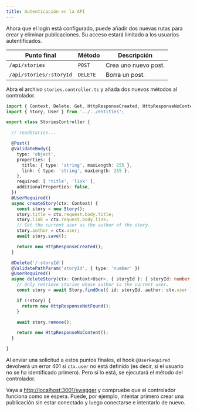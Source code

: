 ```yaml
---
title: Autenticación en la API
---
```


Ahora que el login está configurado, puede añadir dos nuevas rutas para crear y eliminar publicaciones. Su acceso estará limitado a los usuarios autentificados. 

| Punto final | Método | Descripción |
| --- | --- | --- |
| `/api/stories` | `POST` | Crea uno nuevo post. |
| `/api/stories/:storyId` | `DELETE` | Borra un post. |

Abra el archivo `stories.controller.ts` y añada dos nuevos métodos al controlador.

```typescript
import { Context, Delete, Get, HttpResponseCreated, HttpResponseNoContent, HttpResponseNotFound, HttpResponseOK, Post, UserRequired, ValidateBody, ValidatePathParam, ValidateQueryParam } from '@foal/core';
import { Story, User } from '../../entities';

export class StoriesController {

  // readStories...

  @Post()
  @ValidateBody({
    type: 'object',
    properties: {
      title: { type: 'string', maxLength: 255 },
      link: { type: 'string', maxLength: 255 },
    },
    required: [ 'title', 'link' ],
    additionalProperties: false,
  })
  @UserRequired()
  async createStory(ctx: Context) {
    const story = new Story();
    story.title = ctx.request.body.title;
    story.link = ctx.request.body.link;
    // Set the current user as the author of the story.
    story.author = ctx.user;
    await story.save();

    return new HttpResponseCreated();
  }

  @Delete('/:storyId')
  @ValidatePathParam('storyId', { type: 'number' })
  @UserRequired()
  async deleteStory(ctx: Context<User>, { storyId }: { storyId: number }) {
    // Only retrieve stories whose author is the current user.
    const story = await Story.findOne({ id: storyId, author: ctx.user });

    if (!story) {
      return new HttpResponseNotFound();
    }

    await story.remove();

    return new HttpResponseNoContent();
  }

}
```

Al enviar una solicitud a estos puntos finales, el hook `@UserRequired` devolverá un error 401 si `ctx.user` no está definido (es decir, si el usuario no se ha identificado primero). Pero si lo está, se ejecutará el método del controlador.

Vaya a [http://localhost:3001/swagger](http://localhost:3001/swagger) y compruebe que el controlador funciona como se espera. Puede, por ejemplo, intentar primero crear una publicación sin estar conectado y luego conectarse e intentarlo de nuevo.